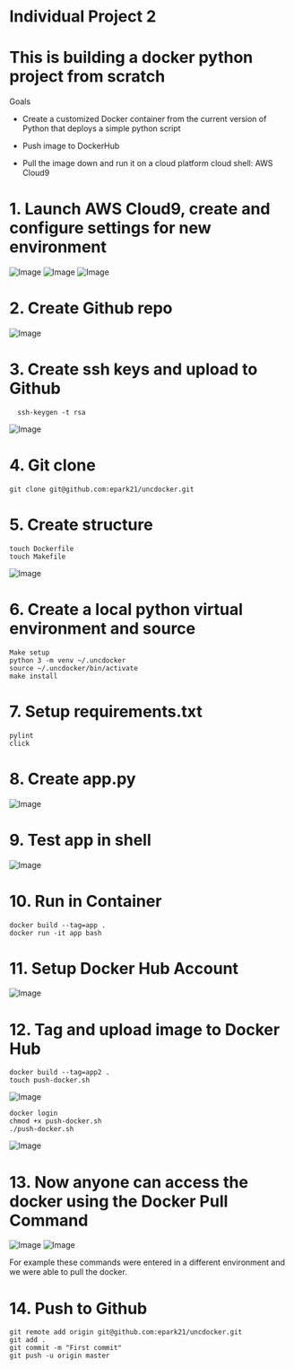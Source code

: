 # Individual Project 2
# This is building a docker python project from scratch 

Goals

- Create a customized Docker container from the current version of Python that deploys a simple python script

- Push image to DockerHub

- Pull the image down and run it on a cloud platform cloud shell: AWS Cloud9

# 1.	Launch AWS Cloud9, create and configure settings for new environment

![Image](../master/images/1.gif?raw=true) 
![Image](../master/images/2.gif?raw=true) 
![Image](../master/images/3.gif?raw=true) 

# 2.	Create Github repo

![Image](../master/images/4.gif?raw=true) 

 
 # 3.	Create ssh keys and upload to Github
 
```
  ssh-keygen -t rsa 
```
  ![Image](../master/images/5.gif?raw=true) 
  
 
# 4.	Git clone

```
git clone git@github.com:epark21/uncdocker.git
```

# 5.	Create structure
```
touch Dockerfile
touch Makefile
```
![Image](../master/images/6.gif?raw=true) 
	 
# 6. Create a local python virtual environment and source

```
Make setup
python 3 -m venv ~/.uncdocker 
source ~/.uncdocker/bin/activate
make install
```

# 7. Setup requirements.txt

```
pylint
click
```

# 8. Create app.py

![Image](../master/images/7.gif?raw=true) 

# 9. Test app in shell

![Image](../master/images/8.gif?raw=true) 

# 10. Run in Container
```
docker build --tag=app .
docker run -it app bash 
```

# 11. Setup Docker Hub Account

![Image](../master/images/9.gif?raw=true) 

 
# 12. Tag and upload image to Docker Hub
```
docker build --tag=app2 .
touch push-docker.sh
```
![Image](../master/images/10.gif?raw=true) 

```
docker login
chmod +x push-docker.sh
./push-docker.sh
```
![Image](../master/images/11.gif?raw=true)  

# 13. Now anyone can access the docker using the Docker Pull Command

![Image](../master/images/12.gif?raw=true) 
![Image](../master/images/13.gif?raw=true) 
 
For example these commands were entered in a different environment and we were able to pull the docker.

# 14. Push to Github

```
git remote add origin git@github.com:epark21/uncdocker.git
git add . 
git commit -m "First commit"
git push -u origin master
```
